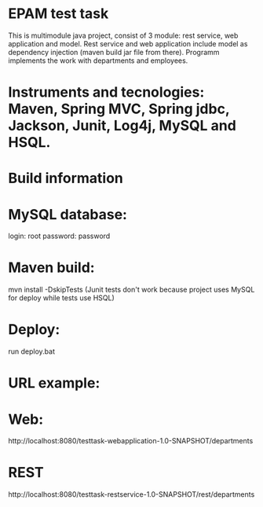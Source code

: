# EPAM test task

This is multimodule java project, consist of 3 module: rest service, web application and model. Rest service and web application include model as dependency injection (maven build jar file from there). Programm implements the work with departments and employees.

# Instruments and tecnologies: Maven, Spring MVC, Spring jdbc, Jackson, Junit, Log4j, MySQL and HSQL.

# Build information

# MySQL database:
  login:  root
  password:  password
  
# Maven build:
mvn install -DskipTests (Junit tests don't work because project uses MySQL for deploy while tests use HSQL)

# Deploy:
run deploy.bat

# URL example:
# Web:
http://localhost:8080/testtask-webapplication-1.0-SNAPSHOT/departments

# REST
 http://localhost:8080/testtask-restservice-1.0-SNAPSHOT/rest/departments









